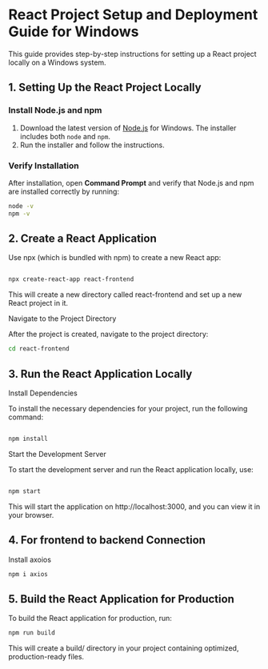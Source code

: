 # React Project Setup and Deployment Guide for Windows

This guide provides step-by-step instructions for setting up a React project locally on a Windows system.

## 1. Setting Up the React Project Locally

### Install Node.js and npm

1. Download the latest version of [Node.js](https://nodejs.org/) for Windows. The installer includes both `node` and `npm`.
2. Run the installer and follow the instructions.

### Verify Installation

After installation, open **Command Prompt** and verify that Node.js and npm are installed correctly by running:

```bash
node -v
npm -v
```

## 2. Create a React Application

Use npx (which is bundled with npm) to create a new React app:

```bash

npx create-react-app react-frontend
```

This will create a new directory called react-frontend and set up a new React project in it.

Navigate to the Project Directory

After the project is created, navigate to the project directory:

```bash
cd react-frontend
```

## 3. Run the React Application Locally

Install Dependencies

To install the necessary dependencies for your project, run the following command:

```bash

npm install
```

Start the Development Server

To start the development server and run the React application locally, use:

```bash

npm start
```

This will start the application on http://localhost:3000, and you can view it in your browser.

## 4. For frontend to backend Connection

Install axoios

```bash
npm i axios
```

## 5. Build the React Application for Production

To build the React application for production, run:

```bash
npm run build
```

This will create a build/ directory in your project containing optimized, production-ready files.
